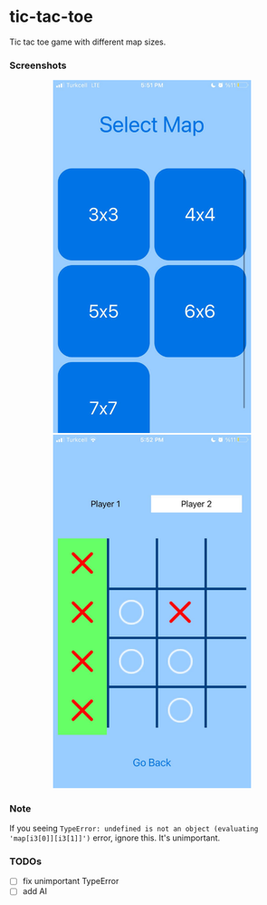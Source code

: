 # tic-tac-toe 
Tic tac toe game with different map sizes.

### Screenshots
<p align="center">
  <img src="screenshots/ss.jpeg" width="350" alt="ss">
  <img src="screenshots/ss1.jpeg" width="350" alt="ss1">
</p>

### Note
If you seeing `TypeError: undefined is not an object (evaluating 'map[i3[0]][i3[1]]')` error, ignore this. It's unimportant.

### TODOs
- [ ] fix unimportant TypeError
- [ ] add AI